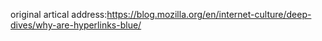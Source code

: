 original artical address:https://blog.mozilla.org/en/internet-culture/deep-dives/why-are-hyperlinks-blue/